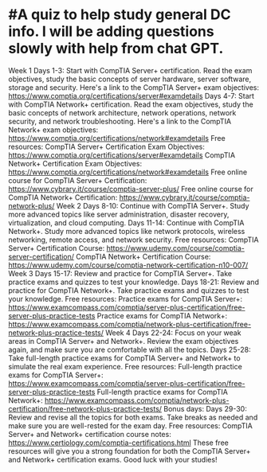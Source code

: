 # #A quiz to help study general DC info. I will be adding questions slowly with help from chat GPT. 


Week 1
Days 1-3: Start with CompTIA Server+ certification. Read the exam objectives, study the basic concepts of server hardware, server software, storage and security. Here's a link to the CompTIA Server+ exam objectives: https://www.comptia.org/certifications/server#examdetails
Days 4-7: Start with CompTIA Network+ certification. Read the exam objectives, study the basic concepts of network architecture, network operations, network security, and network troubleshooting. Here's a link to the CompTIA Network+ exam objectives: https://www.comptia.org/certifications/network#examdetails
Free resources:
CompTIA Server+ Certification Exam Objectives: https://www.comptia.org/certifications/server#examdetails
CompTIA Network+ Certification Exam Objectives: https://www.comptia.org/certifications/network#examdetails
Free online course for CompTIA Server+ Certification: https://www.cybrary.it/course/comptia-server-plus/
Free online course for CompTIA Network+ Certification: https://www.cybrary.it/course/comptia-network-plus/
Week 2
Days 8-10: Continue with CompTIA Server+. Study more advanced topics like server administration, disaster recovery, virtualization, and cloud computing.
Days 11-14: Continue with CompTIA Network+. Study more advanced topics like network protocols, wireless networking, remote access, and network security.
Free resources:
CompTIA Server+ Certification Course: https://www.udemy.com/course/comptia-server-certification/
CompTIA Network+ Certification Course: https://www.udemy.com/course/comptia-network-certification-n10-007/
Week 3
Days 15-17: Review and practice for CompTIA Server+. Take practice exams and quizzes to test your knowledge.
Days 18-21: Review and practice for CompTIA Network+. Take practice exams and quizzes to test your knowledge.
Free resources:
Practice exams for CompTIA Server+: https://www.examcompass.com/comptia/server-plus-certification/free-server-plus-practice-tests
Practice exams for CompTIA Network+: https://www.examcompass.com/comptia/network-plus-certification/free-network-plus-practice-tests/
Week 4
Days 22-24: Focus on your weak areas in CompTIA Server+ and Network+. Review the exam objectives again, and make sure you are comfortable with all the topics.
Days 25-28: Take full-length practice exams for CompTIA Server+ and Network+ to simulate the real exam experience.
Free resources:
Full-length practice exams for CompTIA Server+: https://www.examcompass.com/comptia/server-plus-certification/free-server-plus-practice-tests
Full-length practice exams for CompTIA Network+: https://www.examcompass.com/comptia/network-plus-certification/free-network-plus-practice-tests/
Bonus days:
Days 29-30: Review and revise all the topics for both exams. Take breaks as needed and make sure you are well-rested for the exam day.
Free resources:
CompTIA Server+ and Network+ certification course notes: https://www.certiology.com/comptia-certifications.html
These free resources will give you a strong foundation for both the CompTIA Server+ and Network+ certification exams. Good luck with your studies!

